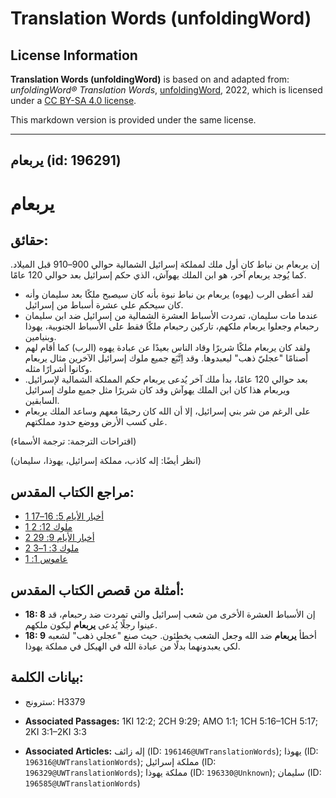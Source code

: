 # Translation Words (unfoldingWord)

## License Information

**Translation Words (unfoldingWord)** is based on and adapted from: _unfoldingWord® Translation Words_, [unfoldingWord](https://unfoldingword.org/utw), 2022, which is licensed under a [CC BY-SA 4.0 license](https://creativecommons.org/licenses/by-sa/4.0/legalcode.en).

This markdown version is provided under the same license.



--------------------------------

## يربعام (id: 196291)

يربعام
======

حقائق:
------

إن يربعام بن نباط كان أول ملك لمملكة إسرائيل الشمالية حوالي 900–910 قبل الميلاد. كما يُوجد يربعام آخر، هو ابن الملك يهوآش، الذي حكم إسرائيل بعد حوالي 120 عامًا.

* لقد أعطى الرب (يهوه) يربعام بن نباط نبوة بأنه كان سيصبح ملكًا بعد سليمان وأنه كان سيحكم علي عشرة أسباط من إسرائيل.
* عندما مات سليمان، تمردت الأسباط العشرة الشمالية من إسرائيل ضد ابن سليمان رحبعام وجعلوا يربعام ملكهم، تاركين رحبعام ملكًا فقط على الأسباط الجنوبية، يهوذا وبنيامين.
* ولقد كان يربعام ملكًا شريرًا وقاد الناس بعيدًا عن عبادة يهوه (الرب) كما أقام لهم أصنامًا "عجليّ ذهب" ليعبدوها. وقد اِتَّبَع جميع ملوك إسرائيل الآخرين مثال يربعام وكانوا أشرارًا مثله.
* بعد حوالي 120 عامًا، بدأ ملك آخر يُدعى يربعام حكم المملكة الشمالية لإسرائيل. ويربعام هذا كان ابن الملك يهوآش وقد كان شريرًا مثل جميع ملوك إسرائيل السابقين.
* على الرغم من شر بني إسرائيل، إلا أن الله كان رحيمًا معهم وساعد الملك يربعام على كسب الأرض ووضع حدود مملكتهم.

(اقتراحات الترجمة: ترجمة الأسماء)

(انظر أيضًا: إله كاذب، مملكة إسرائيل، يهوذا، سليمان)

مراجع الكتاب المقدس:
--------------------

* [1 أخبار الأيام 5: 16–17](https://ref.ly/1Chr5:16-1Chr5:17)
* [1 ملوك 12: 2](https://ref.ly/1Kgs12:2)
* [2 أخبار الأيام 9: 29](https://ref.ly/2Chr9:29)
* [2 ملوك 3: 1–3](https://ref.ly/2Kgs3:1-2Kgs3:3)
* [عاموس 1: 1](https://ref.ly/Amos1:1)

أمثلة من قصص الكتاب المقدس:
---------------------------

* **18: 8** إن الأسباط العشرة الأخرى من شعب إسرائيل والتي تمردت ضد رحبعام، قد عينوا رجلًا يُدعى **يربعام** ليكون ملكهم.
* **18: 9** أخطأ **يربعام** ضد الله وجعل الشعب يخطئون. حيث صنع "عجلي ذهب" لشعبه لكي يعبدونهما بدلًا من عبادة الله في الهيكل في مملكة يهوذا.

بيانات الكلمة:
--------------

* سترونج: H3379

* **Associated Passages:** 1KI 12:2; 2CH 9:29; AMO 1:1; 1CH 5:16–1CH 5:17; 2KI 3:1–2KI 3:3
* **Associated Articles:** إله زائف (ID: `196146@UWTranslationWords`); يهوذا (ID: `196316@UWTranslationWords`); مملكة إسرائيل (ID: `196329@UWTranslationWords`); مملكة يهوذا (ID: `196330@Unknown`); سليمان (ID: `196585@UWTranslationWords`)

